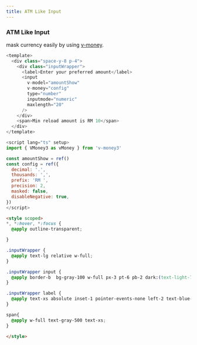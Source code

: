 ```yaml
---
title: ATM Like Input
---
```


<div class="text-center">
  <!-- You can use Vue components inside markdown -->
  <carbon-dicom-overlay class="text-4xl -mb-6 m-auto" />
  <h3>ATM Like Input</h3>

</div>

<tng-input/>

 mask currency easily by using [v-money](https://www.npmjs.com/package/v-money3/v/3.2.1).

```js
<template>
  <div class="space-y-8 p-4">
    <div class="inputWrapper">
      <label>Enter your preferred amount</label>
      <input
        v-model="amountShow"
        v-money="config"
        type="number"
        inputmode="numeric"
        maxlength="20"
      />
    </div>
    <span>Min reload amount is RM 10</span>
  </div>
</template>
```


```js
<script lang="ts" setup>
import { VMoney3 as vMoney } from 'v-money3'

const amountShow = ref()
const config = ref({
  decimal: '.',
  thousands: ',',
  prefix: 'RM ',
  precision: 2,
  masked: false,
  disableNegative: true,
})
</script>
```

```html
<style scoped>
*, *:hover, *:focus {
  @apply outline-transparent;

}

.inputWrapper {
  @apply text-lg relative w-full;
}

.inputWrapper input {
  @apply border-b  bg-gray-100 w-full px-3 pt-6 pb-2 dark:(text-light-700 bg-dark-50);
}

.inputWrapper label {
  @apply text-xs absolute inset-1 pointer-events-none left-2 text-blue-600 dark:text-blue-300;
}

span{
  @apply w-full text-gray-500 text-xs;
}

</style>
```